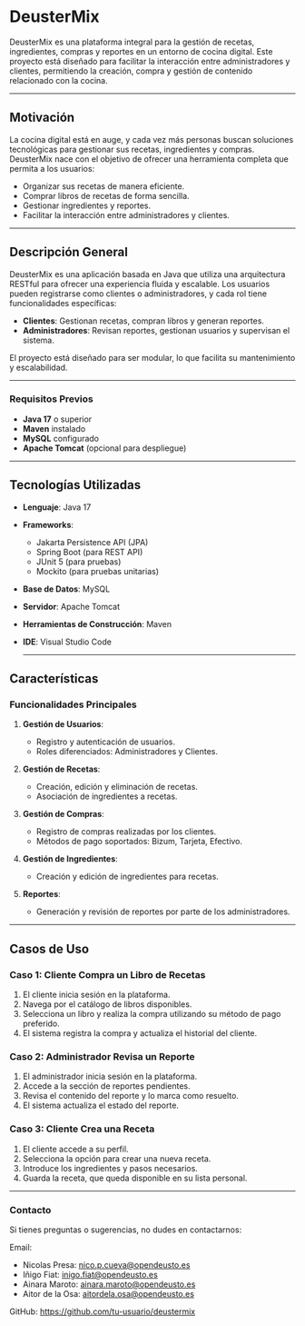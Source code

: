 # DeusterMix

DeusterMix es una plataforma integral para la gestión de recetas, ingredientes, compras y reportes en un entorno de cocina digital. Este proyecto está diseñado para facilitar la interacción entre administradores y clientes, permitiendo la creación, compra y gestión de contenido relacionado con la cocina.

---

## Motivación

La cocina digital está en auge, y cada vez más personas buscan soluciones tecnológicas para gestionar sus recetas, ingredientes y compras. DeusterMix nace con el objetivo de ofrecer una herramienta completa que permita a los usuarios:
- Organizar sus recetas de manera eficiente.
- Comprar libros de recetas de forma sencilla.
- Gestionar ingredientes y reportes.
- Facilitar la interacción entre administradores y clientes.

---

## Descripción General

DeusterMix es una aplicación basada en Java que utiliza una arquitectura RESTful para ofrecer una experiencia fluida y escalable. Los usuarios pueden registrarse como clientes o administradores, y cada rol tiene funcionalidades específicas:
- **Clientes**: Gestionan recetas, compran libros y generan reportes.
- **Administradores**: Revisan reportes, gestionan usuarios y supervisan el sistema.

El proyecto está diseñado para ser modular, lo que facilita su mantenimiento y escalabilidad.

---
  ### Requisitos Previos

- **Java 17** o superior
- **Maven** instalado
- **MySQL** configurado
- **Apache Tomcat** (opcional para despliegue)
  
---

## Tecnologías Utilizadas

- **Lenguaje**: Java 17
- **Frameworks**:
  - Jakarta Persistence API (JPA)
  - Spring Boot (para REST API)
  - JUnit 5 (para pruebas)
  - Mockito (para pruebas unitarias)
- **Base de Datos**: MySQL
- **Servidor**: Apache Tomcat
- **Herramientas de Construcción**: Maven
- **IDE**: Visual Studio Code

  ---
  
## Características

### Funcionalidades Principales

1. **Gestión de Usuarios**:
   - Registro y autenticación de usuarios.
   - Roles diferenciados: Administradores y Clientes.

2. **Gestión de Recetas**:
   - Creación, edición y eliminación de recetas.
   - Asociación de ingredientes a recetas.

3. **Gestión de Compras**:
   - Registro de compras realizadas por los clientes.
   - Métodos de pago soportados: Bizum, Tarjeta, Efectivo.

4. **Gestión de Ingredientes**:
   - Creación y edición de ingredientes para recetas.

5. **Reportes**:
   - Generación y revisión de reportes por parte de los administradores.

---

## Casos de Uso

### Caso 1: Cliente Compra un Libro de Recetas
1. El cliente inicia sesión en la plataforma.
2. Navega por el catálogo de libros disponibles.
3. Selecciona un libro y realiza la compra utilizando su método de pago preferido.
4. El sistema registra la compra y actualiza el historial del cliente.

### Caso 2: Administrador Revisa un Reporte
1. El administrador inicia sesión en la plataforma.
2. Accede a la sección de reportes pendientes.
3. Revisa el contenido del reporte y lo marca como resuelto.
4. El sistema actualiza el estado del reporte.

### Caso 3: Cliente Crea una Receta
1. El cliente accede a su perfil.
2. Selecciona la opción para crear una nueva receta.
3. Introduce los ingredientes y pasos necesarios.
4. Guarda la receta, que queda disponible en su lista personal.

---

### Contacto
Si tienes preguntas o sugerencias, no dudes en contactarnos:

Email: 

- Nicolas Presa: nico.p.cueva@opendeusto.es
- Iñigo Fiat: inigo.fiat@opendeusto.es
- Ainara Maroto: ainara.maroto@opendeusto.es
- Aitor de la Osa: aitordela.osa@opendeusto.es
  
GitHub: https://github.com/tu-usuario/deustermix
